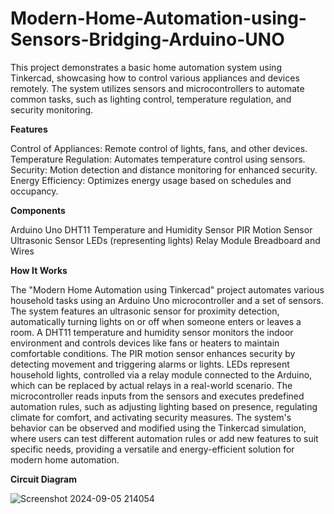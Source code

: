 # Modern-Home-Automation-using-Sensors-Bridging-Arduino-UNO
This project demonstrates a basic home automation system using Tinkercad, showcasing how to control various appliances and devices remotely. The system utilizes sensors and microcontrollers to automate common tasks, such as lighting control, temperature regulation, and security monitoring.



**Features**

Control of Appliances: Remote control of lights, fans, and other devices.
Temperature Regulation: Automates temperature control using sensors.
Security: Motion detection and distance monitoring for enhanced security.
Energy Efficiency: Optimizes energy usage based on schedules and occupancy.


**Components**

Arduino Uno
DHT11 Temperature and Humidity Sensor
PIR Motion Sensor
Ultrasonic Sensor
LEDs (representing lights)
Relay Module
Breadboard and Wires

**How It Works**

The "Modern Home Automation using Tinkercad" project automates various household tasks using an Arduino Uno microcontroller and a set of sensors. The system features an ultrasonic sensor for proximity detection, automatically turning lights on or off when someone enters or leaves a room. A DHT11 temperature and humidity sensor monitors the indoor environment and controls devices like fans or heaters to maintain comfortable conditions. The PIR motion sensor enhances security by detecting movement and triggering alarms or lights. LEDs represent household lights, controlled via a relay module connected to the Arduino, which can be replaced by actual relays in a real-world scenario. The microcontroller reads inputs from the sensors and executes predefined automation rules, such as adjusting lighting based on presence, regulating climate for comfort, and activating security measures. The system's behavior can be observed and modified using the Tinkercad simulation, where users can test different automation rules or add new features to suit specific needs, providing a versatile and energy-efficient solution for modern home automation.

**Circuit Diagram**

![Screenshot 2024-09-05 214054](https://github.com/user-attachments/assets/6928d23c-c5e7-48f3-b5a0-37881ea01154)

